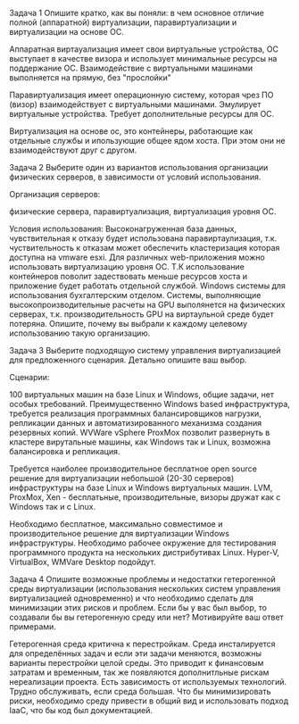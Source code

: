 Задача 1
Опишите кратко, как вы поняли: в чем основное отличие полной (аппаратной) виртуализации, паравиртуализации и виртуализации на основе ОС.


Аппаратная виртауализация имеет свои виртуальные устройства, ОС выступает в качестве визора и использует минимальные ресурсы на поддержание ОС. Взаимодействие с виртуальными машинами выполняется на прямую, без "прослойки"

Паравиртуализация имеет операционную систему, которая чрез ПО (визор) взаимодействует с виртуальными машинами. Эмулирует виртуальные устройства. Требует дополнительные ресурсы для ОС.

Виртуализация на основе ос, это контейнеры, работающие как отдельные службы и ипользующие общее ядом хоста. При этом они не взаимодействуют друг с другом. 
 
Задача 2
Выберите один из вариантов использования организации физических серверов, в зависимости от условий использования.

Организация серверов:

физические сервера, паравиртуализация, виртуализация уровня ОС.

Условия использования:
Высоконагруженная база данных, чувствительная к отказу будет использована паравиртаулизация, т.к. чуствительность к отказам может обеспечить кластеризация которая доступна на vmware esxi.
Для различных web-приложения можно использовать виртуализацию уровня ОС. Т.К использование контейнеров поволит задествовать меньше ресурсов хоста и приложение будет работать отдельной службой.
Windows системы для использования бухгалтерским отделом.
Системы, выполняющие высокопроизводительные расчеты на GPU выполянется на физических серверах, т.к. производительность GPU на виртаульной среде будет потеряна. 
Опишите, почему вы выбрали к каждому целевому использованию такую организацию.

Задача 3
Выберите подходящую систему управления виртуализацией для предложенного сценария. Детально опишите ваш выбор.

Сценарии:

100 виртуальных машин на базе Linux и Windows, общие задачи, нет особых требований. Преимущественно Windows
 based инфраструктура, требуется реализация программных балансировщиков нагрузки, репликации данных
и автоматизированного механизма создания резервных копий.
WVWare vSphere ProxMox позволит развернуть в кластере вирутальные машины, как Windows так и Linux, возможна балансировка и репликация.


Требуется наиболее производительное бесплатное open source решение для виртуализации небольшой (20-30 серверов) 
инфраструктуры на базе Linux и Windows виртуальных машин.
LVM, ProxMox, Xen - бесплатьные, производительные, визоры дружат как с Windows так и с Linux.

Необходимо бесплатное, максимально совместимое и производительное решение для виртуализации Windows инфраструктуры.
Необходимо рабочее окружение для тестирования программного продукта на нескольких дистрибутивах Linux.
Hyper-V,  VirtualBox, WMVare Desktop подойдут.  

Задача 4
Опишите возможные проблемы и недостатки гетерогенной среды виртуализации (использования нескольких систем управления виртуализацией одновременно)
и что необходимо сделать для минимизации этих рисков и проблем. Если бы у вас был выбор, то создавали бы вы гетерогенную среду или нет?
Мотивируйте ваш ответ примерами.

Гетерогенная среда критична к перестройкам. Среда инсталируется для определённых задач и если эти задачи меняются, возможны варианты перестройки целой среды. 
Это приводит к финансовым затратам и временным, так же появляются дополнитльные рискам нереализации проекта. 
Есть зависимость от используемых технологий. Трудно обслуживать, если среда большая. Что бы минимизировать риски, необходимо среду привести в общий вид и использовать подход IaaС, что бы код был документацией.

